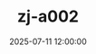 ---
title: zj-a002
cover: /img/zerojudge/a001.webp
date: 2025-07-11 12:00:00
tags:
  - Zerojudge
category: 作品集
portfolio: true
urlname: Zerojudge
---